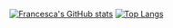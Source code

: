 <!--### Hi there 👋-->

[![Francesca's GitHub stats](https://github-readme-stats.vercel.app/api?username=francescapoli98&show_icons=true&theme=nightowl)](https://github.com/francescapoli98/github-readme-stats)
[![Top Langs](https://github-readme-stats.vercel.app/api/top-langs/?username=francescapoli98&layout=compact)](https://github.com/francescapoli98/github-readme-stats)



<!--
**francescapoli98/francescapoli98** is a ✨ _special_ ✨ repository because its `README.md` (this file) appears on your GitHub profile.

Here are some ideas to get you started:

- 🔭 I’m currently working on ...
- 🌱 I’m currently learning ...
- 👯 I’m looking to collaborate on ...
- 🤔 I’m looking for help with ...
- 💬 Ask me about ...
- 📫 How to reach me: ...
- 😄 Pronouns: ...
- ⚡ Fun fact: ...
-->
